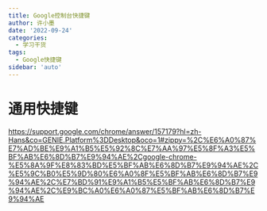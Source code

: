 ```yaml
---
title: Google控制台快捷键
author: 许小墨
date: '2022-09-24'
categories:
  - 学习干货
tags:
  - Google快捷键
sidebar: 'auto'
---
```


# 通用快捷键

https://support.google.com/chrome/answer/157179?hl=zh-Hans&co=GENIE.Platform%3DDesktop&oco=1#zippy=%2C%E6%A0%87%E7%AD%BE%E9%A1%B5%E5%92%8C%E7%AA%97%E5%8F%A3%E5%BF%AB%E6%8D%B7%E9%94%AE%2Cgoogle-chrome-%E5%8A%9F%E8%83%BD%E5%BF%AB%E6%8D%B7%E9%94%AE%2C%E5%9C%B0%E5%9D%80%E6%A0%8F%E5%BF%AB%E6%8D%B7%E9%94%AE%2C%E7%BD%91%E9%A1%B5%E5%BF%AB%E6%8D%B7%E9%94%AE%2C%E9%BC%A0%E6%A0%87%E5%BF%AB%E6%8D%B7%E9%94%AE